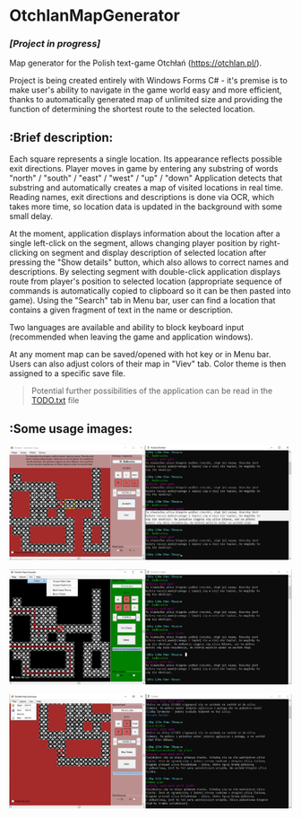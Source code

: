 # OtchlanMapGenerator
### ***[Project in progress]***

Map generator for the Polish text-game Otchłań (https://otchlan.pl/).

Project is being created entirely with Windows Forms C# - it's premise is to make user's ability to navigate in the game world easy and more efficient,
thanks to automatically generated map of unlimited size and providing the function of determining the shortest route to the selected location.

## :Brief description:

Each square represents a single location. Its appearance reflects possible exit directions. Player moves in game by entering any substring of words "north" / "south" / "east" / "west" / "up" / "down"
Application detects that substring and automatically creates a map of visited locations in real time.
Reading names, exit directions and descriptions is done via OCR, which takes more time, so location data is updated in the background with some small delay.

At the moment, application displays information about the location after a single left-click on the segment, allows changing player position by right-clicking on segment and display description of selected location after pressing the "Show details" button, which also allows to correct names and descriptions. By selecting segment with double-click application displays route from player's position to selected location (appropriate sequence of commands is automatically copied to clipboard so it can be then pasted into game). Using the "Search" tab in Menu bar, user can find a location that contains a given fragment of text in the name or description.

Two languages are available and ability to block keyboard input (recommended when leaving the game and application windows).

At any moment map can be saved/opened with hot key or in Menu bar. Users can also adjust colors of their map in "Viev" tab. Color theme is then assigned to a specific save file.

>Potential further possibilities of the application can be read in the [TODO.txt](src/TODO.txt) file


## :Some usage images:

![Location Details](https://github.com/chylaa/OtchlanMapGenerator/blob/master/AplicationVievDetails.png)

![Route mapping](https://github.com/chylaa/OtchlanMapGenerator/blob/master/AplicationVievRoute.png)

![App Viev](https://github.com/chylaa/OtchlanMapGenerator/blob/master/AplicationViev.png)


